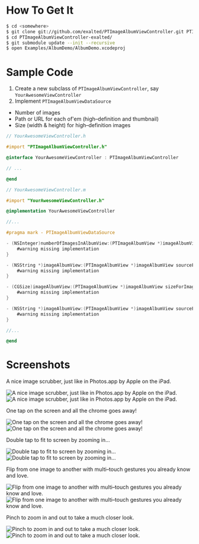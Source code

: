 How To Get It
=============

```bash
$ cd <somewhere>
$ git clone git://github.com/exalted/PTImageAlbumViewController.git PTImageAlbumViewController-exalted
$ cd PTImageAlbumViewController-exalted/
$ git submodule update --init --recursive
$ open Examples/AlbumDemo/AlbumDemo.xcodeproj
```

Sample Code
===========

1. Create a new subclass of `PTImageAlbumViewController`, say `YourAwesomeViewController`
2. Implement `PTImageAlbumViewDataSource`
  * Number of images
  * Path or URL for each of'em (high–definition and thumbnail)
  * Size (width & height) for high–definition images

```objective-c
// YourAwesomeViewController.h

#import "PTImageAlbumViewController.h"

@interface YourAwesomeViewController : PTImageAlbumViewController

// ...

@end
```

```objective-c
// YourAwesomeViewController.m

#import "YourAwesomeViewController.h"

@implementation YourAwesomeViewController

//...

#pragma mark - PTImageAlbumViewDataSource

- (NSInteger)numberOfImagesInAlbumView:(PTImageAlbumView *)imageAlbumView {
    #warning missing implementation
}

- (NSString *)imageAlbumView:(PTImageAlbumView *)imageAlbumView sourceForImageAtIndex:(NSInteger)index {
    #warning missing implementation
}

- (CGSize)imageAlbumView:(PTImageAlbumView *)imageAlbumView sizeForImageAtIndex:(NSInteger)index {
    #warning missing implementation
}

- (NSString *)imageAlbumView:(PTImageAlbumView *)imageAlbumView sourceForThumbnailImageAtIndex:(NSInteger)index {
    #warning missing implementation
}

//...

@end
```

Screenshots
===========

A nice image scrubber, just like in Photos.app by Apple on the iPad.

![A nice image scrubber, just like in Photos.app by Apple on the iPad.](http://exalted.github.com/PTImageAlbumViewController/ss1-iPad.png "A nice image scrubber, just like in Photos.app by Apple on the iPad.")
![A nice image scrubber, just like in Photos.app by Apple on the iPad.](http://exalted.github.com/PTImageAlbumViewController/ss1-iPhone.png "A nice image scrubber, just like in Photos.app by Apple on the iPad.")

One tap on the screen and all the chrome goes away!

![One tap on the screen and all the chrome goes away!](http://exalted.github.com/PTImageAlbumViewController/ss2-iPad.png "One tap on the screen and all the chrome goes away!")
![One tap on the screen and all the chrome goes away!](http://exalted.github.com/PTImageAlbumViewController/ss2-iPhone.png "One tap on the screen and all the chrome goes away!")

Double tap to fit to screen by zooming in...

![Double tap to fit to screen by zooming in...](http://exalted.github.com/PTImageAlbumViewController/ss3-iPad.png "Double tap to fit to screen by zooming in...")
![Double tap to fit to screen by zooming in...](http://exalted.github.com/PTImageAlbumViewController/ss3-iPhone.png "Double tap to fit to screen by zooming in...")

Flip from one image to another with multi–touch gestures you already know and love.

![Flip from one image to another with multi–touch gestures you already know and love.](http://exalted.github.com/PTImageAlbumViewController/ss4-iPad.png "Flip from one image to another with multi–touch gestures you already know and love.")
![Flip from one image to another with multi–touch gestures you already know and love.](http://exalted.github.com/PTImageAlbumViewController/ss4-iPhone.png "Flip from one image to another with multi–touch gestures you already know and love.")

Pinch to zoom in and out to take a much closer look.

![Pinch to zoom in and out to take a much closer look.](http://exalted.github.com/PTImageAlbumViewController/ss5-iPad.png "Pinch to zoom in and out to take a much closer look.")
![Pinch to zoom in and out to take a much closer look.](http://exalted.github.com/PTImageAlbumViewController/ss5-iPhone.png "Pinch to zoom in and out to take a much closer look.")
